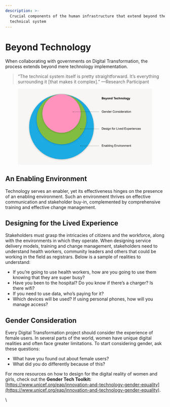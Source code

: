 ```yaml
---
description: >-
  Crucial components of the human infrastructure that extend beyond the
  technical system
---
```


# Beyond Technology

When collaborating with governments on Digital Transformation, the process extends beyond mere technology implementation.

> “The technical system itself is pretty straightforward. It’s everything surrounding it \[that makes it complex].” —Research Participant

<figure><img src="../.gitbook/assets/beyond-tech.png" alt=""><figcaption></figcaption></figure>

## An Enabling Environment

Technology serves an enabler, yet its effectiveness hinges on the presence of an enabling environment. Such an environment thrives on effective communication and stakeholder buy-in, complemented by comprehensive training and effective change management.



## Designing for the Lived Experience&#x20;

Stakeholders must grasp the intricacies of citizens and the workforce, along with the environments in which they operate. When designing service delivery models, training and change management, stakeholders need to understand health workers, community leaders and others that could be working in the field as registrars. Below is a sample of realities to understand:&#x20;

* If you’re going to use health workers, how are you going to use them knowing that they are super busy?&#x20;
* Have you been to the hospital? Do you know if there’s a charger? Is there wifi?&#x20;
* If you need to use data, who’s paying for it?&#x20;
* Which devices will be used? If using personal phones, how will you manage access?



## Gender Consideration

Every Digital Transformation project should consider the experience of female users. In several parts of the world, women have unique digital realities and often face greater limitations. To start considering gender, ask these questions:

* What have you found out about female users?&#x20;
* What did you do differently because of this?

For more resources on how to design for the digital reality of women and girls, check out the **Gender Tech Toolkit:** [https://www.unicef.org/eap/innovation-and-technology-gender-equality](https://www.unicef.org/eap/innovation-and-technology-gender-equality).

\
